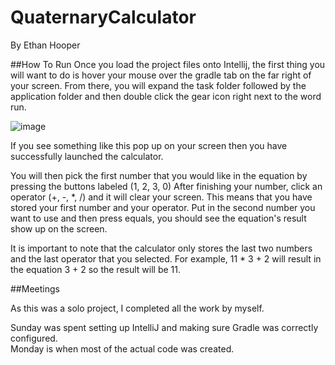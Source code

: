 # QuaternaryCalculator
By Ethan Hooper

##How To Run
Once you load the project files onto Intellij, the first thing you will want to do is hover your mouse over the gradle tab on the far right of your screen.
From there, you will expand the task folder followed by the application folder and then double click the gear icon right next to the word run.

![image](https://github.com/hooperethan123/QuaternaryCalculator/assets/112024787/b765f919-a885-4a4c-8ba1-ccaaca4c3522)

If you see something like this pop up on your screen then you have successfully launched the calculator.

You will then pick the first number that you would like in the equation by pressing the buttons labeled (1, 2, 3, 0)
After finishing your number, click an operator (+, -, *, /) and it will clear your screen. This means that you have stored your first number and your operator.
Put in the second number you want to use and then press equals, you should see the equation's result show up on the screen.

It is important to note that the calculator only stores the last two numbers and the last operator that you selected. For example, 11 * 3 + 2 will result in the equation 3 + 2 so the result will be 11.

##Meetings

As this was a solo project, I completed all the work by myself. 

Sunday was spent setting up IntelliJ and making sure Gradle was correctly configured.  
Monday is when most of the actual code was created.




